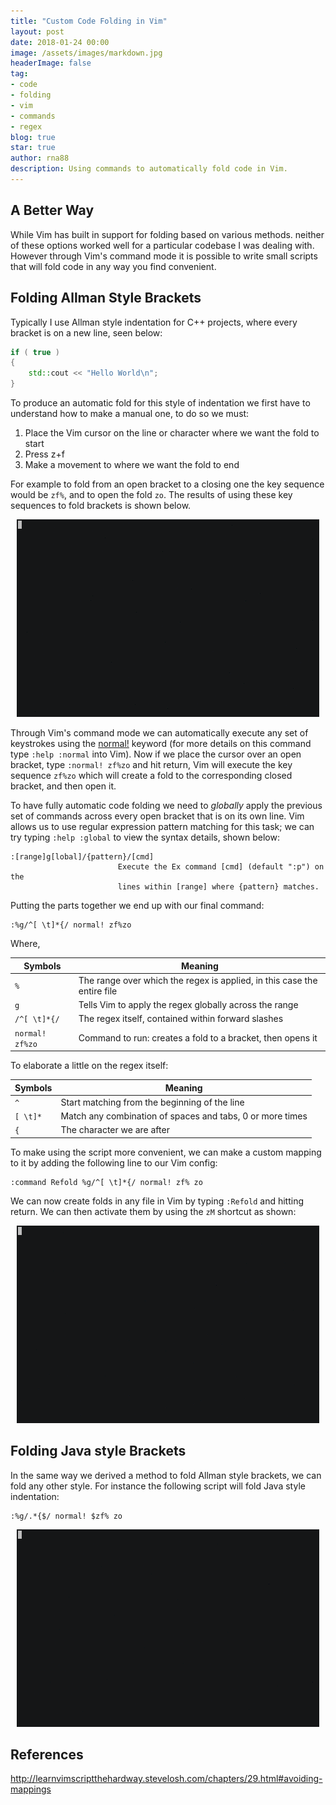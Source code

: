 ```yaml
---
title: "Custom Code Folding in Vim"
layout: post
date: 2018-01-24 00:00
image: /assets/images/markdown.jpg
headerImage: false
tag:
- code
- folding
- vim
- commands
- regex
blog: true
star: true
author: rna88
description: Using commands to automatically fold code in Vim.
---
```


## A Better Way

While Vim has built in support for folding based on various methods. neither of these options worked well for a particular codebase I was dealing with. However through Vim's command mode it is possible to write small scripts that will fold code in any way you find  convenient.

## Folding Allman Style Brackets

Typically I use Allman style indentation for C++ projects, where every bracket is on a new line, seen below:

```cpp
if ( true )
{
	std::cout << "Hello World\n";
}
```

To produce an automatic fold for this style of indentation we first have to understand how to make a manual one, to do so we must: 

1. Place the Vim cursor on the line or character where we want the fold to start
2. Press z+f
3. Make a movement to where we want the fold to end

For example to fold from an open bracket to a closing one the key sequence would be `zf%`, and to open the fold `zo`. The results of using these key sequences to fold brackets is shown below.

<p align="center">
<img src="/assets/gifs/manualFolding.gif">
</p>

Through Vim's command mode we can automatically execute any set of keystrokes using the [normal!](http://learnvimscriptthehardway.stevelosh.com/chapters/29.html#avoiding-mappings) keyword (for more details on this command type `:help :normal` into Vim). Now if we place the cursor over an open bracket, type `:normal! zf%zo` and hit return, Vim will execute the key sequence `zf%zo` which will create a fold to the corresponding closed bracket, and then open it. 

To have fully automatic code folding we need to *globally* apply the previous set of commands across every open bracket that is on its own line. Vim allows us to use regular expression pattern matching for this task; we can try typing `:help :global` to view the syntax details, shown below:

```vim
:[range]g[lobal]/{pattern}/[cmd]
                        Execute the Ex command [cmd] (default ":p") on the
                        lines within [range] where {pattern} matches.
```

Putting the parts together we end up with our final command:

```
:%g/^[ \t]*{/ normal! zf%zo
```

Where,

Symbols | Meaning
--- | --- 
`%` | The range over which the regex is applied, in this case the entire file  
`g` | Tells Vim to apply the regex globally across the range  
`/^[ \t]*{/` | The regex itself, contained within forward slashes  
`normal! zf%zo` | Command to run: creates a fold to a bracket, then opens it 

To elaborate a little on the regex itself:  

Symbols | Meaning
--- | ---
`^` | Start matching from the beginning of the line  
`[ \t]*` | Match any combination of spaces and tabs, 0 or more times  
`{` | The character we are after  

To make using the script more convenient, we can make a custom mapping to it by adding the following line to our Vim config:

```
:command Refold %g/^[ \t]*{/ normal! zf% zo  
```

We can now create folds in any file in Vim by typing `:Refold` and hitting return. We can then activate them by using the `zM` shortcut as shown:

<p align="center">
<img src="/assets/gifs/autoFolding.gif">
</p>


## Folding Java style Brackets

In the same way we derived a method to fold Allman style brackets, we can fold any other style. For instance the following script will fold Java style indentation:

```
:%g/.*{$/ normal! $zf% zo
```
<p align="center">
<img src="/assets/gifs/JautoFolding.gif">
</p>

## References 

<http://learnvimscriptthehardway.stevelosh.com/chapters/29.html#avoiding-mappings>

[1]: /assets/gifs/manualFolding.gif
[2]: /assets/gifs/autoFolding.gif
[3]: /assets/gifs/JautoFolding.gif
